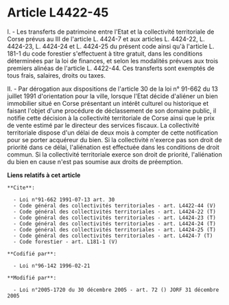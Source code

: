 # Article L4422-45

I. - Les transferts de patrimoine entre l'Etat et la collectivité territoriale de Corse prévus au III de l'article L. 4424-7
et aux articles L. 4424-22, L. 4424-23, L. 4424-24 et L. 4424-25 du présent code ainsi qu'à l'article L. 181-1 du code
forestier s'effectuent à titre gratuit, dans les conditions déterminées par la loi de finances, et selon les modalités
prévues aux trois premiers alinéas de l'article L. 4422-44. Ces transferts sont exemptés de tous frais, salaires, droits ou
taxes.

II. - Par dérogation aux dispositions de l'article 30 de la loi n° 91-662 du 13 juillet 1991 d'orientation pour la ville,
lorsque l'Etat décide d'aliéner un bien immobilier situé en Corse présentant un intérêt culturel ou historique et faisant
l'objet d'une procédure de déclassement de son domaine public, il notifie cette décision à la collectivité territoriale de
Corse ainsi que le prix de vente estimé par le directeur des services fiscaux. La collectivité territoriale dispose d'un
délai de deux mois à compter de cette notification pour se porter acquéreur du bien. Si la collectivité n'exerce pas son
droit de priorité dans ce délai, l'aliénation est effectuée dans les conditions de droit commun. Si la collectivité
territoriale exerce son droit de priorité, l'aliénation du bien en cause n'est pas soumise aux droits de préemption.

**Liens relatifs à cet article**

	**Cite**:

	  - Loi n°91-662 1991-07-13 art. 30
	  - Code général des collectivités territoriales - art. L4422-44 (V)
	  - Code général des collectivités territoriales - art. L4424-22 (T)
	  - Code général des collectivités territoriales - art. L4424-23 (T)
	  - Code général des collectivités territoriales - art. L4424-24 (T)
	  - Code général des collectivités territoriales - art. L4424-25 (T)
	  - Code général des collectivités territoriales - art. L4424-7 (T)
	  - Code forestier - art. L181-1 (V)

	**Codifié par**:

	  - Loi n°96-142 1996-02-21

	**Modifié par**:

	  - Loi n°2005-1720 du 30 décembre 2005 - art. 72 () JORF 31 décembre 2005
